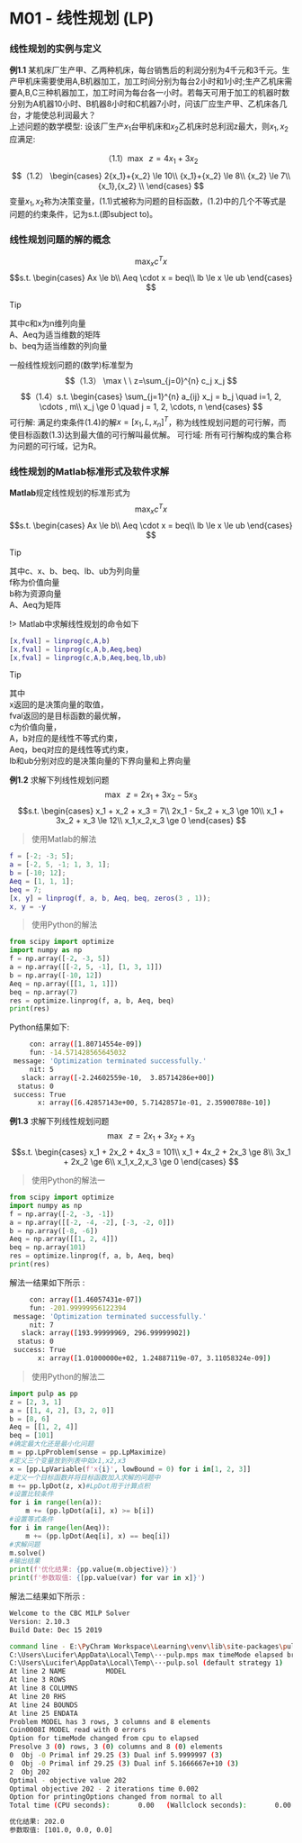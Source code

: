 # M01 - 线性规划 (LP)

### 线性规划的实例与定义
**例1.1** 某机床厂生产甲、乙两种机床，每台销售后的利润分别为4千元和3千元。生产甲机床需要使用A,B机器加工，加工时间分别为每台2小时和1小时;生产乙机床需要A,B,C三种机器加工，加工时间为每台各一小时。若每天可用于加工的机器时数分别为A机器10小时、B机器8小时和C机器7小时，问该厂应生产甲、乙机床各几台，才能使总利润最大？  
上述问题的数学模型: 设该厂生产$x_1$台甲机床和$x_2$乙机床时总利润z最大，则$x_1, x_2$应满足: 

$$（1.1） \max \ \ z=4{x_1}+3{x_2} $$
$$（1.2）
\begin{cases}
2{x_1}+{x_2} \le 10\\
{x_1}+{x_2} \le 8\\
{x_2} \le 7\\
{x_1},{x_2} \\
\end{cases}
$$
变量$x_1,x_2$称为决策变量，(1.1)式被称为问题的目标函数，(1.2)中的几个不等式是问题的约束条件，记为s.t.(即subject to)。

### 线性规划问题的解的概念
$$ \max_x c^Tx $$
$$s.t. 
\begin{cases}
Ax \le b\\
Aeq \cdot x = beq\\
lb \le x \le ub
\end{cases}
$$

> [!TIP]
其中c和x为n维列向量  
A、Aeq为适当维数的矩阵  
b、beq为适当维数的列向量


一般线性规划问题的(数学)标准型为
$$（1.3） \max \ \ z=\sum_{j=0}^{n} c_j x_j  $$
$$（1.4）s.t.
\begin{cases}
\sum_{j=1}^{n} a_{ij} x_j = b_j \quad i=1, 2, \cdots , m\\
x_j \ge 0 \quad j = 1, 2, \cdots, n
\end{cases}
$$
可行解: 满足约束条件(1.4)的解$x=[x_1, L, x_n]^T$，称为线性规划问题的可行解，而使目标函数(1.3)达到最大值的可行解叫最优解。
可行域: 所有可行解构成的集合称为问题的可行域，记为R。

### 线性规划的Matlab标准形式及软件求解

**Matlab**规定线性规划的标准形式为
$$ \max_x c^Tx $$
$$s.t. 
\begin{cases}
Ax \le b\\
Aeq \cdot x = beq\\
lb \le x \le ub
\end{cases}
$$

> [!TIP]
其中c、x、b、beq、lb、ub为列向量  
f称为价值向量  
b称为资源向量  
A、Aeq为矩阵

!> Matlab中求解线性规划的命令如下
```matlab
[x,fval] = linprog(c,A,b)
[x,fval] = linprog(c,A,b,Aeq,beq)
[x,fval] = linprog(c,A,b,Aeq,beq,lb,ub)
```

> [!TIP]
其中  
x返回的是决策向量的取值，  
fval返回的是目标函数的最优解，  
c为价值向量，  
A，b对应的是线性不等式约束，  
Aeq，beq对应的是线性等式约束，  
lb和ub分别对应的是决策向量的下界向量和上界向量

**例1.2** 求解下列线性规划问题
$$ \max \ \ z=2x_1 + 3x_2 - 5x_3  $$
$$s.t.
\begin{cases}
x_1 + x_2 + x_3 = 7\\
2x_1 - 5x_2 + x_3 \ge 10\\
x_1 + 3x_2 + x_3 \le 12\\
x_1,x_2,x_3 \ge 0
\end{cases}
$$
> 使用Matlab的解法
```matlab
f = [-2; -3; 5];
a = [-2, 5, -1; 1, 3, 1];
b = [-10; 12];
Aeq = [1, 1, 1];
beq = 7; 
[x, y] = linprog(f, a, b, Aeq, beq, zeros(3 , 1));
x, y = -y
```
> 使用Python的解法
```python
from scipy import optimize
import numpy as np
f = np.array([-2, -3, 5])
a = np.array([[-2, 5, -1], [1, 3, 1]])
b = np.array([-10, 12])
Aeq = np.array([[1, 1, 1]])
beq = np.array(7)
res = optimize.linprog(f, a, b, Aeq, beq)
print(res)
```

Python结果如下: 

```bash
     con: array([1.80714554e-09])
     fun: -14.571428565645032
 message: 'Optimization terminated successfully.'
     nit: 5
   slack: array([-2.24602559e-10,  3.85714286e+00])
  status: 0
 success: True
       x: array([6.42857143e+00, 5.71428571e-01, 2.35900788e-10])
```

**例1.3** 求解下列线性规划问题
$$ \max \ \ z=2x_1 + 3x_2 + x_3  $$
$$s.t.
\begin{cases}
x_1 + 2x_2 + 4x_3 = 101\\
x_1 + 4x_2 + 2x_3 \ge 8\\
3x_1 + 2x_2  \ge 6\\
x_1,x_2,x_3 \ge 0
\end{cases}
$$

> 使用Python的解法一

```python
from scipy import optimize
import numpy as np
f = np.array([-2, -3, -1])
a = np.array([[-2, -4, -2], [-3, -2, 0]])
b = np.array([-8, -6])
Aeq = np.array([[1, 2, 4]])
beq = np.array(101)
res = optimize.linprog(f, a, b, Aeq, beq)
print(res)
```

解法一结果如下所示 : 

```bash
     con: array([1.46057431e-07])
     fun: -201.99999956122394
 message: 'Optimization terminated successfully.'
     nit: 7
   slack: array([193.99999969, 296.99999902])
  status: 0
 success: True
       x: array([1.01000000e+02, 1.24887119e-07, 3.11058324e-09])
```

> 使用Python的解法二

```python
import pulp as pp
z = [2, 3, 1]
a = [[1, 4, 2], [3, 2, 0]]
b = [8, 6]
Aeq = [[1, 2, 4]]
beq = [101]
#确定最大化还是最小化问题
m = pp.LpProblem(sense = pp.LpMaximize)
#定义三个变量放到列表中如x1,x2,x3
x = [pp.LpVariable(f'x{i}', lowBound = 0) for i in[1, 2, 3]]
#定义一个目标函数并将目标函数加入求解的问题中
m += pp.lpDot(z, x)#LpDot用于计算点积
#设置比较条件
for i in range(len(a)):
	m += (pp.lpDot(a[i], x) >= b[i])
#设置等式条件
for i in range(len(Aeq)):
	m += (pp.lpDot(Aeq[i], x) == beq[i])
#求解问题
m.solve()
#输出结果
print(f'优化结果: {pp.value(m.objective)}')
print(f'参数取值: {[pp.value(var) for var in x]}')
```

解法二结果如下所示 : 

```bash
Welcome to the CBC MILP Solver 
Version: 2.10.3 
Build Date: Dec 15 2019 

command line - E:\PyChram Workspace\Learning\venv\lib\site-packages\pulp\apis\..\solverdir\cbc\win\64\cbc.exe  
C:\Users\Lucifer\AppData\Local\Temp\···pulp.mps max timeMode elapsed branch printingOptions all solution 
C:\Users\Lucifer\AppData\Local\Temp\···pulp.sol (default strategy 1)
At line 2 NAME          MODEL
At line 3 ROWS
At line 8 COLUMNS
At line 20 RHS
At line 24 BOUNDS
At line 25 ENDATA
Problem MODEL has 3 rows, 3 columns and 8 elements
Coin0008I MODEL read with 0 errors
Option for timeMode changed from cpu to elapsed
Presolve 3 (0) rows, 3 (0) columns and 8 (0) elements
0  Obj -0 Primal inf 29.25 (3) Dual inf 5.9999997 (3)
0  Obj -0 Primal inf 29.25 (3) Dual inf 5.1666667e+10 (3)
2  Obj 202
Optimal - objective value 202
Optimal objective 202 - 2 iterations time 0.002
Option for printingOptions changed from normal to all
Total time (CPU seconds):       0.00   (Wallclock seconds):       0.00

优化结果: 202.0
参数取值: [101.0, 0.0, 0.0]
```